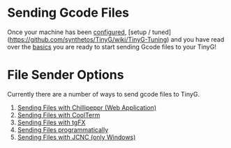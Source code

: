 Sending Gcode Files
===
Once your machine has been [configured](https://github.com/synthetos/TinyG/wiki/TinyG-Configuration), [setup / tuned] (https://github.com/synthetos/TinyG/wiki/TinyG-Tuning) and you have read over the [basics](https://github.com/synthetos/TinyG/wiki#tinyg-basic-pages) you are ready to start sending Gcode files to your TinyG!

File Sender Options
====
Currently there are a number of ways to send gcode files to TinyG.<br>

1. [Sending Files with Chillipeppr (Web Application)](Chilipeppr)
1. [Sending Files with CoolTerm](TinyG-Sending-Files-with-CoolTerm)
1. [Sending Files with tgFX](TinyG-Sending-Files-with-tgFX)
1. [Sending Files programmatically](Tinyg-Communications-Programming)
1. [Sending Files with JCNC (only Windows)](http://www.jtronics.de/software/jcnc-cnc-steuerung.html)
